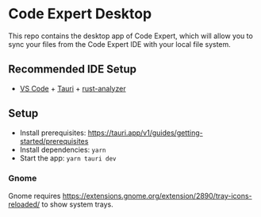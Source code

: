 # Code Expert Desktop

This repo contains the desktop app of Code Expert, which will allow you to sync your files from the Code Expert IDE with your local file system.

## Recommended IDE Setup

- [VS Code](https://code.visualstudio.com/) + [Tauri](https://marketplace.visualstudio.com/items?itemName=tauri-apps.tauri-vscode) + [rust-analyzer](https://marketplace.visualstudio.com/items?itemName=rust-lang.rust-analyzer)

## Setup

 - Install prerequisites: https://tauri.app/v1/guides/getting-started/prerequisites
 - Install dependencies: `yarn`
 - Start the app: `yarn tauri dev`

### Gnome

Gnome requires https://extensions.gnome.org/extension/2890/tray-icons-reloaded/ to show system trays.
